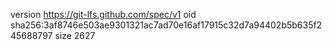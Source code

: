 version https://git-lfs.github.com/spec/v1
oid sha256:3af8746e503ae9301321ac7ad70e16af17915c32d7a94402b5b635f245688797
size 2627
